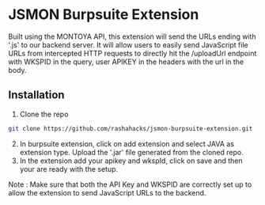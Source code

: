 # JSMON Burpsuite Extension

Built using the MONTOYA API, this extension will send the URLs ending with '.js' to our backend server. It will allow users to easily send JavaScript file URLs from intercepted HTTP requests to directly hit the /uploadUrl endpoint with WKSPID in the query, user APIKEY in the headers with the url in the body.

## Installation

 1. Clone the repo
  
  ```bash
  git clone https://github.com/rashahacks/jsmon-burpsuite-extension.git
  ```
2. In burpsuite extension, click on add extension and select JAVA as extension type. Upload the '.jar' file generated from the cloned repo.
3. In the extension add your apikey and wkspId, click on save and then your are ready with the setup.

Note : Make sure that both the API Key and WKSPID are correctly set up to allow the extension to send JavaScript URLs to the backend.
   
